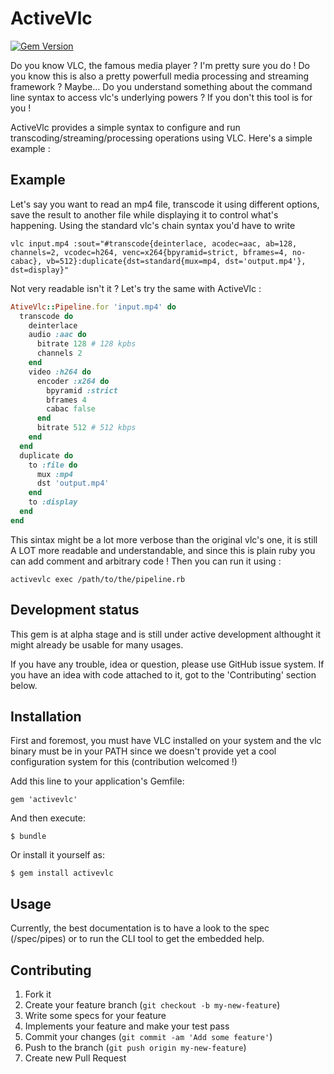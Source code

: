 # ActiveVlc

[![Gem Version](https://badge.fury.io/rb/activevlc.png)](http://badge.fury.io/rb/activevlc)

Do you know VLC, the famous media player ? I'm pretty sure you do !
Do you know this is also a pretty powerfull media processing and streaming framework ? Maybe...
Do you understand something about the command line syntax to access vlc's underlying
powers ? If you don't this tool is for you !

ActiveVlc provides a simple syntax to configure and run transcoding/streaming/processing
operations using VLC. Here's a simple example :

## Example

Let's say you want to read an mp4 file, transcode it using different options, save the result to
another file while displaying it to control what's happening. Using the standard vlc's chain syntax
you'd have to write

    vlc input.mp4 :sout="#transcode{deinterlace, acodec=aac, ab=128, channels=2, vcodec=h264, venc=x264{bpyramid=strict, bframes=4, no-cabac}, vb=512}:duplicate{dst=standard{mux=mp4, dst='output.mp4'}, dst=display}"

Not very readable isn't it ? Let's try the same with ActiveVlc :

```ruby
AtiveVlc::Pipeline.for 'input.mp4' do
  transcode do
    deinterlace
    audio :aac do
      bitrate 128 # 128 kpbs
      channels 2
    end
    video :h264 do
      encoder :x264 do
        bpyramid :strict
        bframes 4
        cabac false
      end
      bitrate 512 # 512 kbps
    end
  end
  duplicate do
    to :file do
      mux :mp4
      dst 'output.mp4'
    end
    to :display
  end
end
```

This sintax might be a lot more verbose than the original vlc's one,
it is still A LOT more readable and understandable, and since this is plain ruby
you can add comment and arbitrary code !
Then you can run it using :

    activevlc exec /path/to/the/pipeline.rb

## Development status

This gem is at alpha stage and is still under active development
althought it might already be usable for many usages.

If you have any trouble, idea or question, please use GitHub issue
system. If you have an idea with code attached to it, got to the
'Contributing' section below.

## Installation

First and foremost, you must have VLC installed on your system and the
vlc binary must be in your PATH since we doesn't provide yet a cool
configuration system for this (contribution welcomed !)

Add this line to your application's Gemfile:

    gem 'activevlc'

And then execute:

    $ bundle

Or install it yourself as:

    $ gem install activevlc

## Usage

Currently, the best documentation is to have a look to the spec (/spec/pipes)
or to run the CLI tool to get the embedded help.

## Contributing

1. Fork it
2. Create your feature branch (`git checkout -b my-new-feature`)
3. Write some specs for your feature
4. Implements your feature and make your test pass
5. Commit your changes (`git commit -am 'Add some feature'`)
6. Push to the branch (`git push origin my-new-feature`)
7. Create new Pull Request
